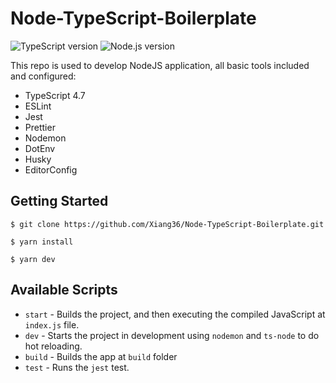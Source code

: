 # Node-TypeScript-Boilerplate

![TypeScript version][ts-badge]
![Node.js version][nodejs-badge]

This repo is used to develop NodeJS application, all basic tools included and configured:

-   TypeScript 4.7
-   ESLint
-   Jest
-   Prettier
-   Nodemon
-   DotEnv
-   Husky
-   EditorConfig

## Getting Started

```
$ git clone https://github.com/Xiang36/Node-TypeScript-Boilerplate.git

$ yarn install

$ yarn dev

```

## Available Scripts

-   `start` - Builds the project, and then executing the compiled JavaScript at `index.js` file.
-   `dev` - Starts the project in development using `nodemon` and `ts-node` to do hot reloading.
-   `build` - Builds the app at `build` folder
-   `test` - Runs the `jest` test.

[ts-badge]: https://img.shields.io/badge/TypeScript-4.7-blue.svg
[nodejs-badge]: https://img.shields.io/badge/Node.js->=%2016-darkgreen.svg
